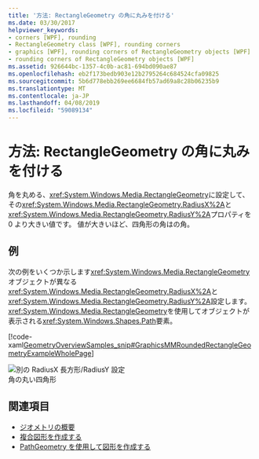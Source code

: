 ```yaml
---
title: '方法: RectangleGeometry の角に丸みを付ける'
ms.date: 03/30/2017
helpviewer_keywords:
- corners [WPF], rounding
- RectangleGeometry class [WPF], rounding corners
- graphics [WPF], rounding corners of RectangleGeometry objects [WPF]
- rounding corners of RectangleGeometry objects [WPF]
ms.assetid: 926644bc-1357-4c0b-ac81-694bd090ae87
ms.openlocfilehash: eb2f173bedb903e12b2795264c684524cfa09825
ms.sourcegitcommit: 5b6d778ebb269ee6684fb57ad69a8c28b06235b9
ms.translationtype: MT
ms.contentlocale: ja-JP
ms.lasthandoff: 04/08/2019
ms.locfileid: "59089134"
---
```

# <a name="how-to-round-the-corners-of-a-rectanglegeometry"></a>方法: RectangleGeometry の角に丸みを付ける
角を丸める、<xref:System.Windows.Media.RectangleGeometry>に設定して、その<xref:System.Windows.Media.RectangleGeometry.RadiusX%2A>と<xref:System.Windows.Media.RectangleGeometry.RadiusY%2A>プロパティを 0 より大きい値です。 値が大きいほど、四角形の角はの角。  
  
## <a name="example"></a>例  
 次の例をいくつか示します<xref:System.Windows.Media.RectangleGeometry>オブジェクトが異なる<xref:System.Windows.Media.RectangleGeometry.RadiusX%2A>と<xref:System.Windows.Media.RectangleGeometry.RadiusY%2A>設定します。 <xref:System.Windows.Media.RectangleGeometry>を使用してオブジェクトが表示される<xref:System.Windows.Shapes.Path>要素。  
  
 [!code-xaml[GeometryOverviewSamples_snip#GraphicsMMRoundedRectangleGeometryExampleWholePage](~/samples/snippets/csharp/VS_Snippets_Wpf/GeometryOverviewSamples_snip/CS/RectangleGeometryRoundedCornerExample.xaml#graphicsmmroundedrectanglegeometryexamplewholepage)]  
  
 ![別の RadiusX 長方形&#47;RadiusY 設定](./media/graphicsmm-rounded.png "graphicsmm_rounded")  
角の丸い四角形  
  
## <a name="see-also"></a>関連項目

- [ジオメトリの概要](geometry-overview.md)
- [複合図形を作成する](how-to-create-a-composite-shape.md)
- [PathGeometry を使用して図形を作成する](how-to-create-a-shape-by-using-a-pathgeometry.md)

